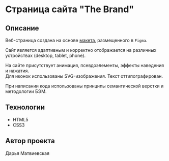 # Страница сайта "The Brand"

## Описание
Веб-страница создана на основе [макета](https://www.figma.com/file/mnLY69cYE5cqWM5w6n5hXx/Seo-%26-Digital-Marketing-Landing-Page?node-id=190%3A1436&t=tX2QpoSQHIsL8x1V-0), 
размещенного в ```Figma```.

Сайт является адаптивным и корректно отображается на различных устройствах (desktop, tablet, phone).

На сайте присутствует анимация, псевдоэлементы, эффекты наведения и нажатия.<br>
Для иконок использованы SVG-изображения. Текст оттипографирован.

При написании кода использованы принципы семантической верстки и методологии БЭМ. 

## Технологии
* HTML5
* CSS3

## Автор проекта
Дарья Матвиевская
